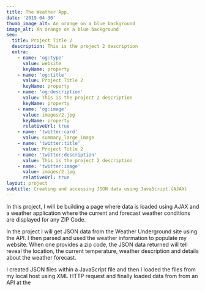 ```yaml
---
title: The Weather App.
date: '2019-04-30'
thumb_image_alt: An orange on a blue background
image_alt: An orange on a blue background
seo:
  title: Project Title 2
  description: This is the project 2 description
  extra:
    - name: 'og:type'
      value: website
      keyName: property
    - name: 'og:title'
      value: Project Title 2
      keyName: property
    - name: 'og:description'
      value: This is the project 2 description
      keyName: property
    - name: 'og:image'
      value: images/2.jpg
      keyName: property
      relativeUrl: true
    - name: 'twitter:card'
      value: summary_large_image
    - name: 'twitter:title'
      value: Project Title 2
    - name: 'twitter:description'
      value: This is the project 2 description
    - name: 'twitter:image'
      value: images/2.jpg
      relativeUrl: true
layout: project
subtitle: Creating and accessing JSON data using JavaScript.(AJAX)
---
```

In this project, I will be building a page where data is loaded using AJAX and a weather application where the current and forecast weather conditions are displayed for any ZIP Code.

In the project I will get JSON data from the Weather Underground site using the API. I then parsed and used the weather information to populate my website. When one provides a zip code, the JSON data returned will tell reveal the location, the current temperature, weather description and details about the weather forecast. 

I created JSON files within a JavaScript file and then I loaded the files from my local host using XML HTTP request and finally loaded data from from an API at the 
